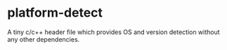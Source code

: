 # platform-detect
A tiny c/c++ header file which provides OS and version detection without any other dependencies.
